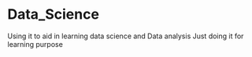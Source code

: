 # Data_Science
Using it to aid in learning data science and  Data analysis
Just doing it for learning purpose
